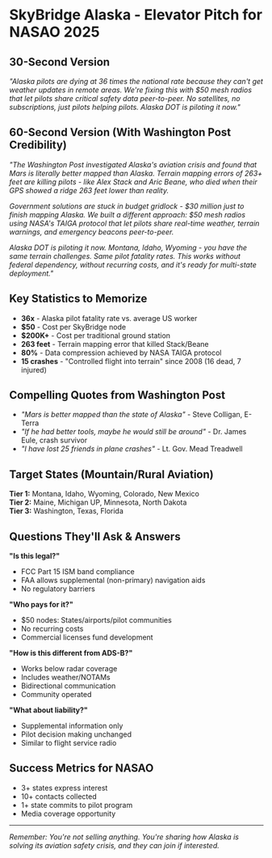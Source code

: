# SkyBridge Alaska - Elevator Pitch for NASAO 2025

## 30-Second Version
*"Alaska pilots are dying at 36 times the national rate because they can't get weather updates in remote areas. We're fixing this with $50 mesh radios that let pilots share critical safety data peer-to-peer. No satellites, no subscriptions, just pilots helping pilots. Alaska DOT is piloting it now."*

## 60-Second Version (With Washington Post Credibility)
*"The Washington Post investigated Alaska's aviation crisis and found that Mars is literally better mapped than Alaska. Terrain mapping errors of 263+ feet are killing pilots - like Alex Stack and Aric Beane, who died when their GPS showed a ridge 263 feet lower than reality.*

*Government solutions are stuck in budget gridlock - $30 million just to finish mapping Alaska. We built a different approach: $50 mesh radios using NASA's TAIGA protocol that let pilots share real-time weather, terrain warnings, and emergency beacons peer-to-peer.*

*Alaska DOT is piloting it now. Montana, Idaho, Wyoming - you have the same terrain challenges. Same pilot fatality rates. This works without federal dependency, without recurring costs, and it's ready for multi-state deployment."*

## Key Statistics to Memorize
- **36x** - Alaska pilot fatality rate vs. average US worker
- **$50** - Cost per SkyBridge node
- **$200K+** - Cost per traditional ground station
- **263 feet** - Terrain mapping error that killed Stack/Beane
- **80%** - Data compression achieved by NASA TAIGA protocol
- **15 crashes** - "Controlled flight into terrain" since 2008 (16 dead, 7 injured)

## Compelling Quotes from Washington Post
- *"Mars is better mapped than the state of Alaska"* - Steve Colligan, E-Terra
- *"If he had better tools, maybe he would still be around"* - Dr. James Eule, crash survivor
- *"I have lost 25 friends in plane crashes"* - Lt. Gov. Mead Treadwell

## Target States (Mountain/Rural Aviation)
**Tier 1:** Montana, Idaho, Wyoming, Colorado, New Mexico  
**Tier 2:** Maine, Michigan UP, Minnesota, North Dakota  
**Tier 3:** Washington, Texas, Florida

## Questions They'll Ask & Answers

**"Is this legal?"**
- FCC Part 15 ISM band compliance
- FAA allows supplemental (non-primary) navigation aids
- No regulatory barriers

**"Who pays for it?"**
- $50 nodes: States/airports/pilot communities
- No recurring costs
- Commercial licenses fund development

**"How is this different from ADS-B?"**
- Works below radar coverage
- Includes weather/NOTAMs
- Bidirectional communication
- Community operated

**"What about liability?"**
- Supplemental information only
- Pilot decision making unchanged
- Similar to flight service radio

## Success Metrics for NASAO
- 3+ states express interest
- 10+ contacts collected  
- 1+ state commits to pilot program
- Media coverage opportunity

---

*Remember: You're not selling anything. You're sharing how Alaska is solving its aviation safety crisis, and they can join if interested.*
